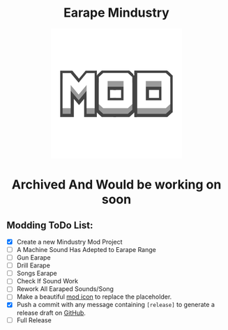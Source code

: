 <div align = center>

# Earape Mindustry

![Mod Icon](icon.png)

</div>
<div align = center>

  # Archived And Would be working on soon

</div>

## Modding ToDo List:

- [x] Create a new Mindustry Mod Project
- [ ] A Machine Sound Has Adepted to Earape Range
- [ ] Gun Earape
- [ ] Drill Earape
- [ ] Songs Earape
- [ ] Check If Sound Work
- [ ] Rework All Earaped Sounds/Song
- [ ] Make a beautiful [mod icon](icon.png) to replace the placeholder.
- [x] Push a commit with any message containing `[release]` to generate a release draft on [GitHub](https://github.com/ssaagamemer/Earape-Mod/releases). 
- [ ] Full Release
